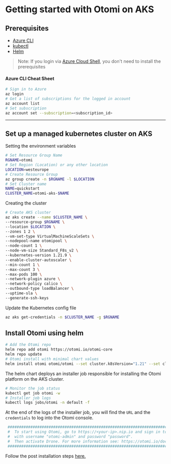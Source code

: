 # Getting started with Otomi on AKS

## Prerequisites

- [Azure CLI](https://docs.microsoft.com/en-us/cli/azure/install-azure-cli)
- [kubectl](https://kubernetes.io/docs/tasks/tools/)
- [Helm](https://kubernetes.io/docs/tasks/tools/)

>Note: If you login via [Azure Cloud Shell]( https://shell.azure.com), you don't need to install the prerequisites

#### Azure CLI Cheat Sheet

```bash
# Sign in to Azure
az login
# Get a list of subscriptions for the logged in account
az account list
# Set subscription
az account set --subscription=<subscription_id>
```

---
## Set up a managed kubernetes cluster on AKS

Setting the environment variables
```bash
# Set Resource Group Name 
RGNAME=otomi
# Set Region (Location) or any other location
LOCATION=westeurope
# Create Resource Group
az group create -n $RGNAME -l $LOCATION
# Set Cluster name
NAME=quickstart
CLUSTER_NAME=otomi-aks-$NAME
```

Creating the cluster

```bash
# Create AKS cluster
az aks create --name $CLUSTER_NAME \
--resource-group $RGNAME \
--location $LOCATION \
--zones 1 2 \
--vm-set-type VirtualMachineScaleSets \
--nodepool-name otomipool \
--node-count 1 \
--node-vm-size Standard_F8s_v2 \
--kubernetes-version 1.21.9 \
--enable-cluster-autoscaler \
--min-count 1 \
--max-count 3 \
--max-pods 100 \
--network-plugin azure \
--network-policy calico \
--outbound-type loadBalancer \
--uptime-sla \
--generate-ssh-keys
```

Update the Kubernetes config file

```bash
az aks get-credentials -n $CLUSTER_NAME -g $RGNAME
```

## Install Otomi using helm

```bash
# Add the Otomi repo
helm repo add otomi https://otomi.io/otomi-core 
helm repo update
# Otomi install with minimal chart values
helm install otomi otomi/otomi --set cluster.k8sVersion="1.21" --set cluster.name=$CLUSTER_NAME --set cluster.provider=azure
```

The helm chart deploys an installer job responsible for installing the Otomi platform on the AKS cluster.

```bash
# Monitor the job status
kubectl get job otomi -w
# Installer job logs
kubectl logs jobs/otomi -n default -f
```

At the end of the logs of the installer job, you will find the `URL` and the `credentials` to log into the Otomi console.

```bash
 ########################################################################################                                      
 #  To start using Otomi, go to https://<your-ip>.nip.io and sign in to the web console 
 #  with username "otomi-admin" and password "password".
 #  Then activate Drone. For more information see: https://otomi.io/docs/installation/activation
 ########################################################################################
```

Follow the post installation steps [here.](https://otomi.io/docs/installation/post-install)
